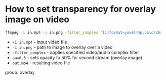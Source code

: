 # How to set transparency for overlay image on video

```bash
ffmpeg -i in.mp4 -i in.png -filter_complex "[1]format=yuva444p,colorchannelmixer=aa=0.5[in2];[0][in2]overlay" out.mp4
```

- `-i in.mp4` - input video file
- `-i in.png` - path to image to overlay over a video
- `-filter_complex` - applies specified video/audio complex filter
- `aa=0.5` - sets opacity to 50% for second stream (overlay image)
- `out.mp4` - resulting video file

group: overlay


